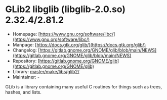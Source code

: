 # GLib2 libglib (libglib-2.0.so) 2.32.4/2.81.2
  - Homepage: [https://www.gnu.org/software/libc/](https://www.gnu.org/software/libc/)
  - Manpage: [https://docs.gtk.org/glib/](https://docs.gtk.org/glib/)
  - Changelog: [https://gitlab.gnome.org/GNOME/glib/blob/main/NEWS](https://gitlab.gnome.org/GNOME/glib/blob/main/NEWS)
  - Repository: [https://gitlab.gnome.org/GNOME/glib](https://gitlab.gnome.org/GNOME/glib)
  - Library: [master/make/libs/glib2/](https://github.com/Freetz-NG/freetz-ng/tree/master/make/libs/glib2/)
  - Maintainer: -

GLib is a library containing many useful C routines for things such as trees, hashes, and lists.
